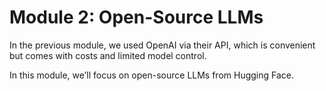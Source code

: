 # Module 2: Open-Source LLMs
In the previous module, we used OpenAI via their API, which is convenient but comes with costs and limited model control.

In this module, we’ll focus on open-source LLMs from Hugging Face.

## 

